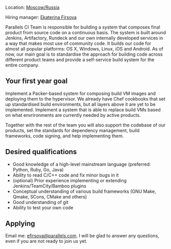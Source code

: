 Location: [Moscow/Russia](https://www.google.ru/maps/place/Snezhnaya+ul.,+26,+Moskva,+129323/@55.855127,37.651034,17z/data=!3m1!4b1!4m2!3m1!1s0x46b536945961989b:0x9ade206868b3c11b?hl=en)

Hiring manager: [Ekaterina Firsova](mailto:staff@parallels.com)


Parallels CI Team is responsible for building a system that composes final product from source code on a continuous basis. The system is built around Jenkins, Artifactory, Rundeck and our own internally developed services in a way that makes most use of community code. It builds our code for almost all popular platforms: OS X, Windows, Linux, iOS and Android.
As of now, our main goal is to standardise the approach for building code across different product teams and provide a self-service build system for the entire company.

## Your first year goal ##

Implement a Packer-based system for composing build VM images and deploying them to the hypervisor. We already have Chef cookbooks that set up standardised build environments, but all layers above it are yet to be implemented.
Implement a system that is able to replace build VMs based on what envrironments are currently needed by active products.

Together with the rest of the team you will also support the codebase of our products, set the standards for dependency management, build frameworks, code signing, and help implementing them.

## Desired qualifications ##

- Good knowledge of a high-level mainstream language (preferred: Python, Ruby, Go, Java)
- Ability to read C/C++ code and fix minor bugs in it
- (optional) Prior experience implementing or extending Jenkins/TeamCity/Bamboo plugins
- Conceptual understanding of various build frameworks (GNU Make, Qmake, SCons, CMake and others)
- Good understanding of git
- Ability to test your own code

## Applying ##

Email me: [efirsova@parallels.com](mailto:staff@parallels.com).
I will be glad to answer any questions, even if you are not ready to join us yet.
